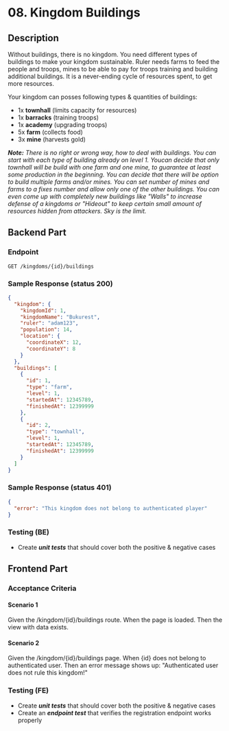 # 08. Kingdom Buildings

## Description

Without buildings, there is no kingdom. You need different types of buildings to
make your kingdom sustainable. Ruler needs farms to feed the people and troops,
mines to be able to pay for troops training and building additional buildings.
It is a never-ending cycle of resources spent, to get more resources.

Your kingdom can posses following types & quantities of buildings:

- 1x **townhall** (limits capacity for resources)
- 1x **barracks** (training troops)
- 1x **academy** (upgrading troops)
- 5x **farm** (collects food)
- 3x **mine** (harvests gold)

***Note:** There is no right or wrong way, how to deal with buildings. You can
start with each type of building already on level 1. Youcan decide that only
townhall will be build with one farm and one mine, to guarantee at least some
production in the beginning. You can decide that there will be option to build
multiple farms and/or mines. You can set number of mines and farms to a fixes
number and allow only one of the other buildings. You can even come up with
completely new buildings like "Walls" to increase defense of a kingdoms or
"Hideout" to keep certain small amount of resources hidden from attackers. Sky
is the limit.*

## Backend Part

### Endpoint

`GET /kingdoms/{id}/buildings`

### Sample Response (status 200)

```json
{
  "kingdom": {
    "kingdomId": 1,
    "kingdomName": "Bukurest",
    "ruler": "adam123",
    "population": 14,
    "location": {
      "coordinateX": 12,
      "coordinateY": 8
    } 
  },
  "buildings": [
    {
      "id": 1,
      "type": "farm",
      "level": 1,
      "startedAt": 12345789,
      "finishedAt": 12399999
    },
    {
      "id": 2,
      "type": "townhall",
      "level": 1,
      "startedAt": 12345789,
      "finishedAt": 12399999
    }
  ]
}
```

### Sample Response (status 401)

```json
{
  "error": "This kingdom does not belong to authenticated player"
}
```

### Testing (BE)

- Create ***unit tests*** that should cover both the positive & negative cases

## Frontend Part

### Acceptance Criteria

#### Scenario 1

Given the /kingdom/{id}/buildings route. When the page is loaded. Then the view
with data exists.

#### Scenario 2

Given the /kingdom/{id}/buildings page. When {id} does not belong to
authenticated user. Then an error message shows up: "Authenticated user does not
rule this kingdom!"

### Testing (FE)

- Create ***unit tests*** that should cover both the positive & negative cases
- Create an ***endpoint test*** that verifies the registration endpoint works
  properly
